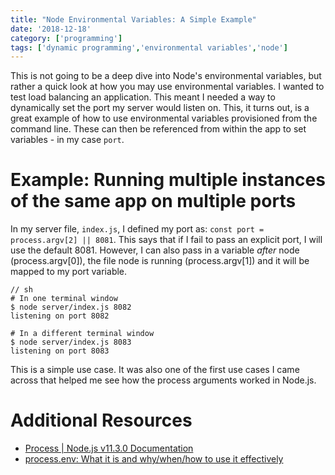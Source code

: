 ```yaml
---
title: "Node Environmental Variables: A Simple Example"
date: '2018-12-18'
category: ['programming']
tags: ['dynamic programming','environmental variables','node']
---
```

This is not going to be a deep dive into Node's environmental variables, but rather a quick look at how you may use environmental variables. I wanted to test load balancing an application. This meant I needed a way to dynamically set the port my server would listen on. This, it turns out, is a great example of how to use environmental variables provisioned from the command line. These can then be referenced from within the app to set variables - in my case `port`. 

# Example: Running multiple instances of the same app on multiple ports

In my server file, `index.js`, I defined my port as: `const port = process.argv[2] || 8081`. This says that if I fail to pass an explicit port, I will use the default 8081. However, I can also pass in a variable _after_ node (process.argv[0]), the file node is running (process.argv[1]) and it will be mapped to my port variable. 

```shell
// sh
# In one terminal window
$ node server/index.js 8082
listening on port 8082

# In a different terminal window
$ node server/index.js 8083
listening on port 8083
```
This is a simple use case. It was also one of the first use cases I came across that helped me see how the process arguments worked in Node.js. 

# Additional Resources
  * [Process | Node.js v11.3.0 Documentation](https://nodejs.org/docs/latest/api/process.html#process_process_argv)
  * [process.env: What it is and why/when/how to use it effectively](https://codeburst.io/process-env-what-it-is-and-why-when-how-to-use-it-effectively-505d0b2831e7)